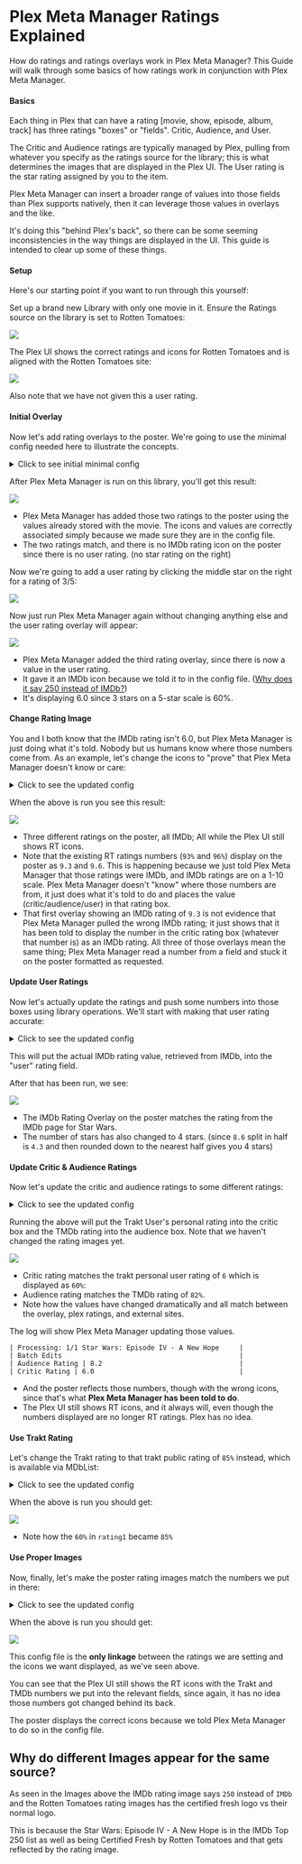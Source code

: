 # Plex Meta Manager Ratings Explained

How do ratings and ratings overlays work in Plex Meta Manager? This Guide will walk through some basics of how ratings work in conjunction with Plex Meta Manager.

<h4>Basics</h4>

Each thing in Plex that can have a rating [movie, show, episode, album, track] has three ratings "boxes" or "fields".  Critic, Audience, and User.

The Critic and Audience ratings are typically managed by Plex, pulling from whatever you specify as the ratings source for the library; this is what determines the images that are displayed in the Plex UI.  The User rating is the star rating assigned by you to the item.

Plex Meta Manager can insert a broader range of values into those fields than Plex supports natively, then it can leverage those values in overlays and the like.

It's doing this "behind Plex's back", so there can be some seeming inconsistencies in the way things are displayed in the UI.  This guide is intended to clear up some of these things.

<h4>Setup</h4>

Here's our starting point if you want to run through this yourself:

Set up a brand new Library with only one movie in it. Ensure the Ratings source on the library is set to Rotten Tomatoes:

   ![](ratings/ratings-01.png)

The Plex UI shows the correct ratings and icons for Rotten Tomatoes and is aligned with the Rotten Tomatoes site:

   ![](ratings/ratings-02.png)

Also note that we have not given this a user rating.

<h4>Initial Overlay</h4>

Now let's add rating overlays to the poster. We're going to use the minimal config needed here to illustrate the concepts.

<details>
  <summary>Click to see initial minimal config</summary>

```yaml
libraries:
  One Movie:
    overlay_path:
    - reapply_overlays: true
    - pmm: ratings
      template_variables:
        rating1: critic
        rating1_image: rt_tomato
        rating2: audience
        rating2_image: rt_popcorn
        rating3: user
        rating3_image: imdb
```

    * `rating1`, `rating1_image`, `rating2`, `rating2_image` are set to match the ratings that Plex already has assigned to those fields (critic/audience).  The order here is arbitrary.

    * `rating3` is set to be the user rating and it's image (`rating3_image`) is set to IMDb just because we have to pick something.

    * `reapply_overlays` is set to true to ensure that Plex Meta Manager always updates the overlays as we run things.

    * We do not recommend using `reapply_overlays: true` consistently in a live/production environment, make sure to switch this back to `false` when finished.

</details>

After Plex Meta Manager is run on this library, you'll get this result:

   ![](ratings/ratings-03.png)

* Plex Meta Manager has added those two ratings to the poster using the values already stored with the movie. The icons and values are correctly associated simply because we made sure they are in the config file.
* The two ratings match, and there is no IMDb rating icon on the poster since there is no user rating. (no star rating on the right)

Now we're going to add a user rating by clicking the middle star on the right for a rating of 3/5:

   ![](ratings/ratings-04.png)

Now just run Plex Meta Manager again without changing anything else and the user rating overlay will appear:

   ![](ratings/ratings-05.png)

* Plex Meta Manager added the third rating overlay, since there is now a value in the user rating. 
* It gave it an IMDb icon because we told it to in the config file. ([Why does it say 250 instead of IMDb?](#why-do-different-images-appear-for-the-same-source))
* It's displaying 6.0 since 3 stars on a 5-star scale is 60%.

<h4>Change Rating Image</h4>

You and I both know that the IMDb rating isn't 6.0, but Plex Meta Manager is just doing what it's told. Nobody but us humans know where those numbers come from. As an example, let's change the icons to "prove" that Plex Meta Manager doesn't know or care:

<details>
  <summary>Click to see the updated config</summary>

```yaml
libraries:
  One Movie:
    overlay_path:
    - reapply_overlays: true
    - pmm: ratings
      template_variables:
        rating1: critic
        rating1_image: imdb
        rating2: audience
        rating2_image: imdb
        rating3: user
        rating3_image: imdb
```

* `rating1_image` and `rating2_image` were both changed from `rt_score` and `rt_popcorn` respectively to `imdb`

</details>

When the above is run you see this result:

   ![](ratings/ratings-06.png)

* Three different ratings on the poster, all IMDb; All while the Plex UI still shows RT icons.
* Note that the existing RT ratings numbers (`93%` and `96%`) display on the poster as `9.3` and `9.6`. This is happening because we just told Plex Meta Manager that those ratings were IMDb, and IMDb ratings are on a 1-10 scale. Plex Meta Manager doesn't "know" where those numbers are from, it just does what it's told to do and places the value (critic/audience/user) in that rating box. 
* That first overlay showing an IMDb rating of `9.3` is not evidence that Plex Meta Manager pulled the wrong IMDb rating; it just shows that it has been told to display the number in the critic rating box (whatever that number is) as an IMDb rating. All three of those overlays mean the same thing; Plex Meta Manager read a number from a field and stuck it on the poster formatted as requested.

<h4>Update User Ratings</h4>

Now let's actually update the ratings and push some numbers into those boxes using library operations. We'll start with making that user rating accurate:

<details>
  <summary>Click to see the updated config</summary>

```yaml
libraries:
  One Movie:
    overlay_path:
    - reapply_overlays: true
    - pmm: ratings
      template_variables:
        rating1: critic
        rating1_image: rt_tomato
        rating2: audience
        rating2_image: rt_popcorn
        rating3: user
        rating3_image: imdb
    operations:
      mass_user_rating_update: imdb
```

* `operations` with the attribute `mass_user_rating_update` set to `imdb` is added.
* `rating1_image` and `rating2_image` were both changed back to `rt_score` and `rt_popcorn` respectively from `imdb`

</details>

This will put the actual IMDb rating value, retrieved from IMDb, into the "user" rating field.

After that has been run, we see:

   ![](ratings/ratings-07.png)

* The IMDb Rating Overlay on the poster matches the rating from the IMDb page for Star Wars.
* The number of stars has also changed to 4 stars. (since `8.6` split in half is `4.3` and then rounded down to the nearest half gives you 4 stars)

<h4>Update Critic & Audience Ratings</h4>

Now let's update the critic and audience ratings to some different ratings:

<details>
  <summary>Click to see the updated config</summary>

```yaml
libraries:
  One Movie:
    overlay_path:
    - reapply_overlays: true
    - pmm: ratings
      template_variables:
        rating1: critic
        rating1_image: rt_tomato
        rating2: audience
        rating2_image: rt_popcorn
        rating3: user
        rating3_image: imdb
    operations:
      mass_critic_rating_update: trakt_user
      mass_audience_rating_update: tmdb
      mass_user_rating_update: imdb
```

* under `operations` the attribute `mass_critic_rating_update` set to `trakt_user` and `mass_audience_rating_update` set to `tmdb` are added.

</details>

Running the above will put the Trakt User's personal rating into the critic box and the TMDb rating into the audience box. Note that we haven't changed the rating images yet.

   ![](ratings/ratings-08.png)

* Critic rating matches the trakt personal user rating of `6` which is displayed as `60%`:
* Audience rating matches the TMDb rating of `82%`.
* Note how the values have changed dramatically and all match between the overlay, plex ratings, and external sites.

The log will show Plex Meta Manager updating those values.

```
| Processing: 1/1 Star Wars: Episode IV - A New Hope     |
| Batch Edits                                            |
| Audience Rating | 8.2                                  |
| Critic Rating | 6.0                                    |
```

* And the poster reflects those numbers, though with the wrong icons, since that's what **Plex Meta Manager has been told to do**.
* The Plex UI still shows RT icons, and it always will, even though the numbers displayed are no longer RT ratings.  Plex has no idea.

<h4>Use Trakt Rating</h4>

Let's change the Trakt rating to that trakt public rating of `85%` instead, which is available via MDbList:

<details>
  <summary>Click to see the updated config</summary>

```yaml
libraries:
  One Movie:
    overlay_path:
    - reapply_overlays: true
    - pmm: ratings
      template_variables:
        rating1: critic
        rating1_image: rt_tomato
        rating2: audience
        rating2_image: rt_popcorn
        rating3: user
        rating3_image: imdb
    operations:
      mass_critic_rating_update: mdb_trakt
      mass_audience_rating_update: tmdb
      mass_user_rating_update: imdb
```

* under `operations` the attribute `mass_critic_rating_update` was changed to `mdb_trakt` from `trakt_user`. (This step requires MDBList to be configured)

</details>

When the above is run you should get:

   ![](ratings/ratings-09.png)

* Note how the `60%` in `rating1` became `85%`

<h4>Use Proper Images</h4>

Now, finally, let's make the poster rating images match the numbers we put in there:

<details>
  <summary>Click to see the updated config</summary>

```yaml
libraries:
  One Movie:
    overlay_path:
    - reapply_overlays: true
    - pmm: ratings
      template_variables:
        rating1: critic
        rating1_image: trakt
        rating2: audience
        rating2_image: tmdb
        rating3: user
        rating3_image: imdb
    operations:
      mass_critic_rating_update: mdb_trakt
      mass_audience_rating_update: tmdb
      mass_user_rating_update: imdb
```

* `rating1_image` was changed to `trakt` from `rt_score`
* `rating2_image` was changed to `tmdb` from `rt_popcorn`

</details>

When the above is run you should get:

   ![](ratings/ratings-10.png)

This config file is the **only linkage** between the ratings we are setting and the icons we want displayed, as we've seen above.

You can see that the Plex UI still shows the RT icons with the Trakt and TMDb numbers we put into the relevant fields, since again, it has no idea those numbers got changed behind its back.

The poster displays the correct icons because we told Plex Meta Manager to do so in the config file.

## Why do different Images appear for the same source?

As seen in the Images above the IMDb rating image says `250` instead of `IMDb` and the Rotten Tomatoes rating images has the certified fresh logo vs their normal logo.

This is because the Star Wars: Episode IV - A New Hope is in the IMDb Top 250 list as well as being Certified Fresh by Rotten Tomatoes and that gets reflected by the rating image.






